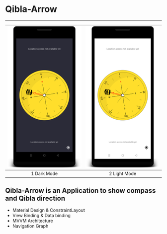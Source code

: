 # Qibla-Arrow
---

| ![1](screenshots/compass_dark.png) | ![2](screenshots/compass_light.png) |
|:---:|:---:|
| 1 Dark Mode | 2 Light Mode |

## Qibla-Arrow is an Application to show compass and Qibla direction


- Material Design & ConstraintLayout
- View Binding & Data binding
- MVVM Architecture
- Navigation Graph




